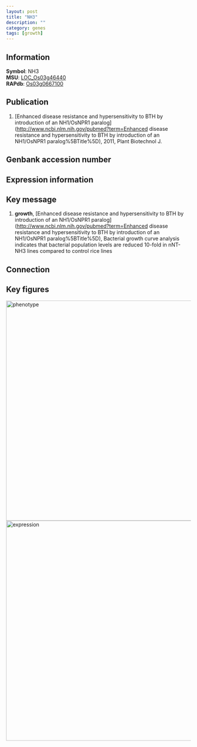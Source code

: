 ```yaml
---
layout: post
title: "NH3"
description: ""
category: genes
tags: [growth]
---
```


## Information
__Symbol__: NH3  
__MSU__: [LOC_Os03g46440](http://rice.plantbiology.msu.edu/cgi-bin/ORF_infopage.cgi?orf=LOC_Os03g46440)  
__RAPdb__: [Os03g0667100](http://rapdb.dna.affrc.go.jp/viewer/gbrowse_details/irgsp1?name=Os03g0667100)  

## Publication
1. [Enhanced disease resistance and hypersensitivity to BTH by introduction of an NH1/OsNPR1 paralog](http://www.ncbi.nlm.nih.gov/pubmed?term=Enhanced disease resistance and hypersensitivity to BTH by introduction of an NH1/OsNPR1 paralog%5BTitle%5D), 2011, Plant Biotechnol J.

## Genbank accession number

## Expression information

## Key message
1. __growth__, [Enhanced disease resistance and hypersensitivity to BTH by introduction of an NH1/OsNPR1 paralog](http://www.ncbi.nlm.nih.gov/pubmed?term=Enhanced disease resistance and hypersensitivity to BTH by introduction of an NH1/OsNPR1 paralog%5BTitle%5D),  Bacterial growth curve analysis indicates that bacterial population levels are reduced 10-fold in nNT-NH3 lines compared to control rice lines

## Connection

## Key figures
<img src="http://ricencode.github.io/images/NH3.pheno.png" alt="phenotype"  style="width: 600px;"/>

<img src="http://ricencode.github.io/images/NH3.exp.png" alt="expression"  style="width: 600px;"/>


